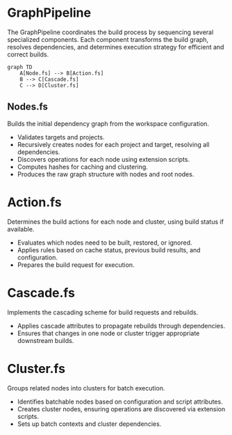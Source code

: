 
# GraphPipeline

The GraphPipeline coordinates the build process by sequencing several specialized components. Each component transforms the build graph, resolves dependencies, and determines execution strategy for efficient and correct builds.

```mermaid
graph TD
	A[Node.fs] --> B[Action.fs]
	B --> C[Cascade.fs]
	C --> D[Cluster.fs]
```

## Nodes.fs

Builds the initial dependency graph from the workspace configuration.  
- Validates targets and projects.
- Recursively creates nodes for each project and target, resolving all dependencies.
- Discovers operations for each node using extension scripts.
- Computes hashes for caching and clustering.
- Produces the raw graph structure with nodes and root nodes.

# Action.fs

Determines the build actions for each node and cluster, using build status if available.  
- Evaluates which nodes need to be built, restored, or ignored.
- Applies rules based on cache status, previous build results, and configuration.
- Prepares the build request for execution.

# Cascade.fs

Implements the cascading scheme for build requests and rebuilds.  
- Applies cascade attributes to propagate rebuilds through dependencies.
- Ensures that changes in one node or cluster trigger appropriate downstream builds.

# Cluster.fs

Groups related nodes into clusters for batch execution.  
- Identifies batchable nodes based on configuration and script attributes.
- Creates cluster nodes, ensuring operations are discovered via extension scripts.
- Sets up batch contexts and cluster dependencies.

